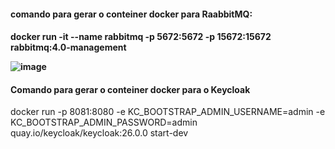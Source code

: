 <H4> comando para gerar o conteiner docker para RaabbitMQ:<H4>  docker run -it  --name rabbitmq -p 5672:5672 -p 15672:15672 rabbitmq:4.0-management 

![image](https://github.com/user-attachments/assets/854732f0-ea48-4f44-938a-24de4a425001)
<H4></H4> 
<H4>Comando para gerar o conteiner docker para o Keycloak</H4>
docker run -p 8081:8080 -e KC_BOOTSTRAP_ADMIN_USERNAME=admin -e KC_BOOTSTRAP_ADMIN_PASSWORD=admin quay.io/keycloak/keycloak:26.0.0 start-dev

